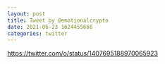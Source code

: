 ```yaml
--- 
layout: post 
title: Tweet by @emotionalcrypto 
date: 2021-06-23 1624455666 
categories: twitter 
--- 
```

https://twitter.com/o/status/1407695188970065923